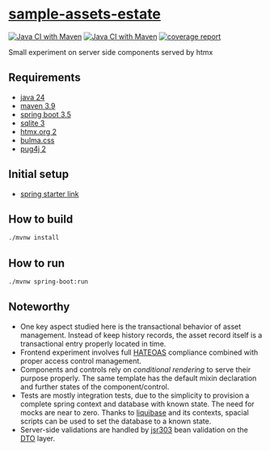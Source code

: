 # [sample-assets-estate][repo]

[![Java CI with Maven](https://github.com/sombriks/sample-assets-estate/actions/workflows/maven.yml/badge.svg)](https://github.com/sombriks/sample-assets-estate/actions/workflows/maven.yml)
[![Java CI with Maven](https://gitlab.com/sombriks/sample-assets-estate/badges/main/pipeline.svg)][gitlab]
[![coverage report](https://gitlab.com/sombriks/sample-assets-estate/badges/main/coverage.svg?job=build-job)][gitlab]

Small experiment on server side components served by htmx

## Requirements

- [java 24][java]
- [maven 3.9][maven]
- [spring boot 3.5][spring-boot]
- [sqlite 3][sqlite]
- [htmx.org 2][htmx]
- [bulma.css][bulma]
- [pug4j 2][pug]

## Initial setup

- [spring starter link][initializr]

## How to build

```bash
./mvnw install 
```

## How to run

```bash
./mvnw spring-boot:run
```

## Noteworthy

- One key aspect studied here is the transactional behavior of asset management.
  Instead of keep history records, the asset record itself is a transactional
  entry properly located in time.
- Frontend experiment involves full [HATEOAS][hateoas] compliance combined with
  proper access control management.
- Components and controls rely on _conditional rendering_ to serve their purpose
  properly. The same template has the default mixin declaration and further
  states of the component/control.
- Tests are mostly integration tests, due to the simplicity to provision a
  complete spring context and database with known state. The need for mocks are
  near to zero. Thanks to [liquibase][liquibase] and its contexts, spacial
  scripts can be used to set the database to a known state.
- Server-side validations are handled by [jsr303][jsr303] bean validation on the
  [DTO][dto] layer.

[repo]: https://github.com/sombriks/sample-assets-estate
[java]: https://dev.java
[maven]: https://maven.apache.org
[spring-boot]: https://spring.io/projects/spring-boot
[sqlite]: https://sqlite.org
[htmx]: https://htmx.org
[bulma]: https://bulma.io
[pug]: https://github.com/neuland/pug4j
[initializr]: https://start.spring.io/#!type=maven-project&language=java&platformVersion=3.5.0&packaging=jar&jvmVersion=24&groupId=sample&artifactId=assets-estate&name=assets-estate&description=Demo%20project%20for%20Spring%20Boot&packageName=sample.assets.estate&dependencies=devtools,liquibase,data-jpa,web
[hateoas]: https://htmx.org/essays/hateoas
[liquibase]: https://docs.liquibase.com/home.html
[jsr303]: https://docs.spring.io/spring-boot/reference/io/validation.html
[dto]: https://stackoverflow.com/questions/1051182/what-is-a-data-transfer-object-dto
[gitlab]: https://gitlab.com/sombriks/sample-assets-estate
